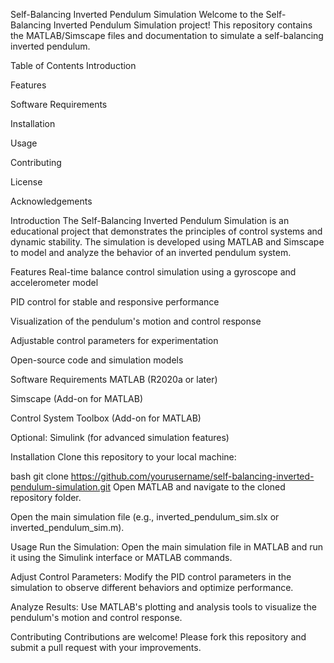 Self-Balancing Inverted Pendulum Simulation
Welcome to the Self-Balancing Inverted Pendulum Simulation project! This repository contains the MATLAB/Simscape files and documentation to simulate a self-balancing inverted pendulum.

Table of Contents
Introduction

Features

Software Requirements

Installation

Usage

Contributing

License

Acknowledgements

Introduction
The Self-Balancing Inverted Pendulum Simulation is an educational project that demonstrates the principles of control systems and dynamic stability. The simulation is developed using MATLAB and Simscape to model and analyze the behavior of an inverted pendulum system.

Features
Real-time balance control simulation using a gyroscope and accelerometer model

PID control for stable and responsive performance

Visualization of the pendulum's motion and control response

Adjustable control parameters for experimentation

Open-source code and simulation models

Software Requirements
MATLAB (R2020a or later)

Simscape (Add-on for MATLAB)

Control System Toolbox (Add-on for MATLAB)

Optional: Simulink (for advanced simulation features)

Installation
Clone this repository to your local machine:

bash
git clone https://github.com/yourusername/self-balancing-inverted-pendulum-simulation.git
Open MATLAB and navigate to the cloned repository folder.

Open the main simulation file (e.g., inverted_pendulum_sim.slx or inverted_pendulum_sim.m).

Usage
Run the Simulation: Open the main simulation file in MATLAB and run it using the Simulink interface or MATLAB commands.

Adjust Control Parameters: Modify the PID control parameters in the simulation to observe different behaviors and optimize performance.

Analyze Results: Use MATLAB's plotting and analysis tools to visualize the pendulum's motion and control response.

Contributing
Contributions are welcome! Please fork this repository and submit a pull request with your improvements.